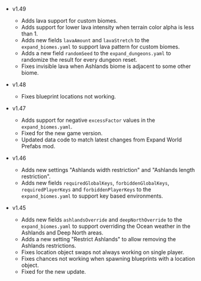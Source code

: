 - v1.49
  - Adds lava support for custom biomes.
  - Adds support for lower lava intensity when terrain color alpha is less than 1.
  - Adds new fields `lavaAmount` and `lavaStretch` to the `expand_biomes.yaml` to support lava pattern for custom biomes.
  - Adds a new field `randomSeed` to the `expand_dungeons.yaml` to randomize the result for every dungeon reset.
  - Fixes invisible lava when Ashlands biome is adjacent to some other biome.

- v1.48
  - Fixes blueprint locations not working.

- v1.47
  - Adds support for negative `excessFactor` values in the `expand_biomes.yaml`.
  - Fixed for the new game version.
  - Updated data code to match latest changes from Expand World Prefabs mod.

- v1.46
  - Adds new settings "Ashlands width restriction" and "Ashlands length restriction".
  - Adds new fields `requiredGlobalKeys`, `forbiddenGlobalKeys`, `requiredPlayerKeys` and `forbiddenPlayerKeys` to the `expand_biomes.yaml` to support key based environments.

- v1.45
  - Adds new fields `ashlandsOverride` and `deepNorthOverride` to the `expand_biomes.yaml` to support overriding the Ocean weather in the Ashlands and Deep North areas.
  - Adds a new setting "Restrict Ashlands" to allow removing the Ashlands restrictions.
  - Fixes location object swaps not always working on single player.
  - Fixes chances not working when spawning blueprints with a location object.
  - Fixed for the new update.
